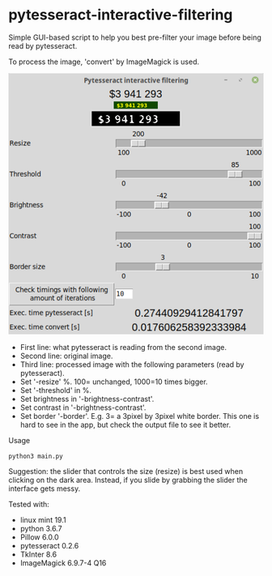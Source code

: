# pytesseract-interactive-filtering
Simple GUI-based script to help you best pre-filter your image before being read by pytesseract.

To process the image, 'convert' by ImageMagick is used.

![alt text](screen.png "App screenshot")

+ First line: what pytesseract is reading from the second image.
+ Second line: original image.
+ Third line: processed image with the following parameters (read by pytesseract).
+ Set '-resize' %. 100= unchanged, 1000=10 times bigger.
+ Set '-threshold' in %.
+ Set brightness in '-brightness-contrast'.
+ Set contrast in '-brightness-contrast'.
+ Set border '-border'. E.g. 3= a 3pixel by 3pixel white border. This one is hard to see in the app, but check the output file to see it better.

Usage
```bash
python3 main.py
```

Suggestion: the slider that controls the size (resize) is best used when clicking on the dark area. Instead, if you slide by grabbing the slider the interface gets messy.

Tested with:
- linux mint 19.1
- python 3.6.7
- Pillow 6.0.0
- pytesseract 0.2.6
- TkInter 8.6
- ImageMagick 6.9.7-4 Q16

